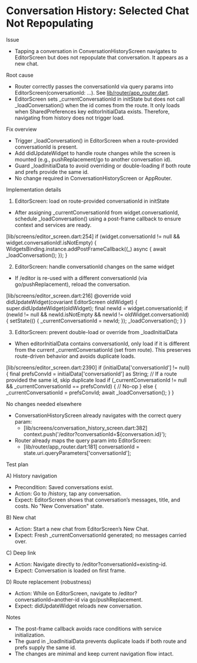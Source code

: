 # Conversation History: Selected Chat Not Repopulating

Issue
- Tapping a conversation in ConversationHistoryScreen navigates to EditorScreen but does not repopulate that conversation. It appears as a new chat.

Root cause
- Router correctly passes the conversationId via query params into EditorScreen(conversationId: ...). See [lib/router/app_router.dart](lib/router/app_router.dart:181).
- EditorScreen sets _currentConversationId in initState but does not call _loadConversation() when the id comes from the route. It only loads when SharedPreferences key editorInitialData exists. Therefore, navigating from history does not trigger load.

Fix overview
- Trigger _loadConversation() in EditorScreen when a route-provided conversationId is present.
- Add didUpdateWidget to handle route changes while the screen is mounted (e.g., pushReplacement/go to another conversation id).
- Guard _loadInitialData to avoid overriding or double-loading if both route and prefs provide the same id.
- No change required in ConversationHistoryScreen or AppRouter.

Implementation details

1) EditorScreen: load on route-provided conversationId in initState
- After assigning _currentConversationId from widget.conversationId, schedule _loadConversation() using a post-frame callback to ensure context and services are ready.

[lib/screens/editor_screen.dart:254]
if (widget.conversationId != null && widget.conversationId!.isNotEmpty) {
  WidgetsBinding.instance.addPostFrameCallback((_) async {
    await _loadConversation();
  });
}

2) EditorScreen: handle conversationId changes on the same widget
- If /editor is re-used with a different conversationId (via go/pushReplacement), reload the conversation.

[lib/screens/editor_screen.dart:216]
@override
void didUpdateWidget(covariant EditorScreen oldWidget) {
  super.didUpdateWidget(oldWidget);
  final newId = widget.conversationId;
  if (newId != null && newId.isNotEmpty && newId != oldWidget.conversationId) {
    setState(() {
      _currentConversationId = newId;
    });
    _loadConversation();
  }
}

3) EditorScreen: prevent double-load or override from _loadInitialData
- When editorInitialData contains conversationId, only load if it is different from the current _currentConversationId (set from route). This preserves route-driven behavior and avoids duplicate loads.

[lib/screens/editor_screen.dart:2390]
if (initialData['conversationId'] != null) {
  final prefsConvId = initialData['conversationId'] as String;
  // If a route provided the same id, skip duplicate load
  if (_currentConversationId != null && _currentConversationId == prefsConvId) {
    // No-op
  } else {
    _currentConversationId = prefsConvId;
    await _loadConversation();
  }
}

No changes needed elsewhere
- ConversationHistoryScreen already navigates with the correct query param:
  - [lib/screens/conversation_history_screen.dart:382] context.push('/editor?conversationId=${conversation.id}');
- Router already maps the query param into EditorScreen:
  - [lib/router/app_router.dart:181] conversationId = state.uri.queryParameters['conversationId'];

Test plan

A) History navigation
- Precondition: Saved conversations exist.
- Action: Go to /history, tap any conversation.
- Expect: EditorScreen shows that conversation’s messages, title, and costs. No "New Conversation" state.

B) New chat
- Action: Start a new chat from EditorScreen’s New Chat.
- Expect: Fresh _currentConversationId generated; no messages carried over.

C) Deep link
- Action: Navigate directly to /editor?conversationId=existing-id.
- Expect: Conversation is loaded on first frame.

D) Route replacement (robustness)
- Action: While on EditorScreen, navigate to /editor?conversationId=another-id via go/pushReplacement.
- Expect: didUpdateWidget reloads new conversation.

Notes
- The post-frame callback avoids race conditions with service initialization.
- The guard in _loadInitialData prevents duplicate loads if both route and prefs supply the same id.
- The changes are minimal and keep current navigation flow intact.
